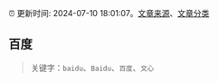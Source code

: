 :alarm_clock: 更新时间: 2024-07-10 18:01:07。[文章来源](/README.md)、[文章分类](/TAGS.md)

## 百度


> 关键字：`baidu`、`Baidu`、`百度`、`文心`




